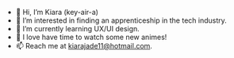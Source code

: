 - 👋 Hi, I’m Kiara (key-air-a)
- 👀 I’m interested in finding an apprenticeship in the tech industry.
- 🌱 I’m currently learning UX/UI design.
- 💞️ I love have time to watch some new animes!
- 📫 Reach me at kiarajade11@hotmail.com.

<!---
Kjaustin18/Kjaustin18 is a ✨ special ✨ repository because its `README.md` (this file) appears on your GitHub profile.
You can click the Preview link to take a look at your changes.
--->
